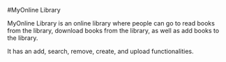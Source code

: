 #MyOnline Library

MyOnline Library is an online library where  people can go to read books from the library, download books from the library, as well as add books to the library.

It has an add, search, remove, create, and upload functionalities.
